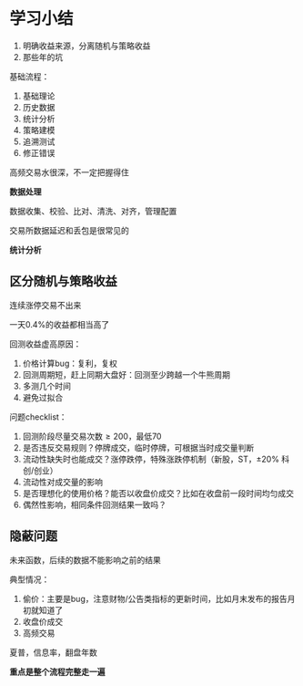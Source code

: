  # 学习小结

1. 明确收益来源，分离随机与策略收益
2. 那些年的坑 

基础流程：

1. 基础理论
2. 历史数据
3. 统计分析
4. 策略建模
5. 追溯测试
6. 修正错误

高频交易水很深，不一定把握得住

**数据处理**

数据收集、校验、比对、清洗、对齐，管理配置 

交易所数据延迟和丢包是很常见的

**统计分析**

## 区分随机与策略收益

连续涨停交易不出来

一天0.4%的收益都相当高了

回测收益虚高原因：

1. 价格计算bug：复利，复权
2. 回测周期短，赶上同期大盘好：回测至少跨越一个牛熊周期
3. 多测几个时间
4. 避免过拟合

问题checklist：

1. 回测阶段尽量交易次数$\geq 200$，最低$70$
2. 是否违反交易规则？停牌成交，临时停牌，可根据当时成交量判断
3. 流动性缺失时也能成交？涨停跌停，特殊涨跌停机制（新股，ST，$\pm 20\%$ 科创/创业）
4. 流动性对成交量的影响
5. 是否理想化的使用价格？能否以收盘价成交？比如在收盘前一段时间均匀成交
6. 偶然性影响，相同条件回测结果一致吗？

## 隐蔽问题

未来函数，后续的数据不能影响之前的结果

典型情况：

1. 偷价：主要是bug，注意财物/公告类指标的更新时间，比如月末发布的报告月初就知道了
2. 收盘价成交
3. 高频交易

夏普，信息率，翻盘年数

**重点是整个流程完整走一遍**



